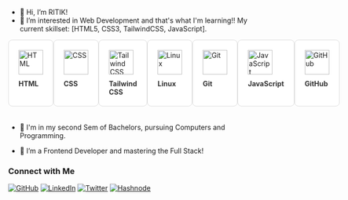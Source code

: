 - 👋 Hi, I’m RITIK!
- 👀 I’m interested in Web Development and that's what I'm learning!! My current skillset: [HTML5, CSS3, TailwindCSS, JavaScript].

<div style="display: flex;">
      <div style="background-color: white; border: 1px solid #ddd; border-radius: 8px; padding: 20px; margin-bottom: 20px; display: inline-block;">
    <img src="https://img.shields.io/badge/-HTML-E34F26?style=for-the-badge&logo=html5&logoColor=white" alt="HTML" style="width: 50px; height: 50px; margin-bottom: 10px;">
    <div style="font-weight: bold; color: #333;">HTML</div>
</div>

<div style="background-color: white; border: 1px solid #ddd; border-radius: 8px; padding: 20px; margin-bottom: 20px; display: inline-block;">
    <img src="https://img.shields.io/badge/-CSS-1572B6?style=for-the-badge&logo=css3&logoColor=white" alt="CSS" style="width: 50px; height: 50px; margin-bottom: 10px;">
    <div style="font-weight: bold; color: #333;">CSS</div>
</div>

<div style="background-color: white; border: 1px solid #ddd; border-radius: 8px; padding: 20px; margin-bottom: 20px; display: inline-block;">
    <img src="https://img.shields.io/badge/-Tailwind_CSS-38B2AC?style=for-the-badge&logo=tailwind-css&logoColor=white" alt="Tailwind CSS" style="width: 50px; height: 50px; margin-bottom: 10px;">
    <div style="font-weight: bold; color: #333;">Tailwind CSS</div>
</div>

<div style="background-color: white; border: 1px solid #ddd; border-radius: 8px; padding: 20px; margin-bottom: 20px; display: inline-block;">
    <img src="https://img.shields.io/badge/-Linux-000000?style=for-the-badge&logo=linux&logoColor=white" alt="Linux" style="width: 50px; height: 50px; margin-bottom: 10px;">
    <div style="font-weight: bold; color: #333;">Linux</div>
</div>

<div style="background-color: white; border: 1px solid #ddd; border-radius: 8px; padding: 20px; margin-bottom: 20px; display: inline-block;">
    <img src="https://img.shields.io/badge/-Git-F05032?style=for-the-badge&logo=git&logoColor=white" alt="Git" style="width: 50px; height: 50px; margin-bottom: 10px;">
    <div style="font-weight: bold; color: #333;">Git</div>
</div>

<div style="background-color: white; border: 1px solid #ddd; border-radius: 8px; padding: 20px; margin-bottom: 20px; display: inline-block;">
    <img src="https://camo.githubusercontent.com/0418a2bf25601cc5d8fae74f654b10d5734360ff2b1bb3b2fea4bb086baf5586/68747470733a2f2f74656368737461636b2d67656e657261746f722e76657263656c2e6170702f6a732d69636f6e2e737667" alt="JavaScript" style="width: 50px; height: 50px; margin-bottom: 10px;">
    <div style="font-weight: bold; color: #333;">JavaScript</div>
</div>

<div style="background-color: white; border: 1px solid #ddd; border-radius: 8px; padding: 20px; margin-bottom: 20px; display: inline-block;">
    <img src="https://camo.githubusercontent.com/19cf1f6246a55a20a2fc585c1517827a55ab59b18a5306974f54a5b6f4e35fc9/68747470733a2f2f74656368737461636b2d67656e657261746f722e76657263656c2e6170702f6769746875622d69636f6e2e737667" alt="GitHub" style="width: 50px; height: 50px; margin-bottom: 10px;">
    <div style="font-weight: bold; color: #333;">GitHub</div>
</div>

</div>
  
- 🌱 I'm in my second Sem of Bachelors, pursuing Computers and Programming. 

- 🚀 I’m a Frontend Developer and mastering the Full Stack!

### Connect with Me

[![GitHub](https://img.shields.io/badge/-GitHub-181717?style=for-the-badge&logo=github&logoColor=white)](https://github.com/RITIK-coder-1)
[![LinkedIn](https://img.shields.io/badge/-LinkedIn-0077B5?style=for-the-badge&logo=linkedin&logoColor=white)](https://www.linkedin.com/in/ritik-mahapatra)
[![Twitter](https://img.shields.io/badge/-Twitter-1DA1F2?style=for-the-badge&logo=twitter&logoColor=white)](https://twitter.com/@_R_T_K__)
[![Hashnode](https://img.shields.io/badge/Hashnode-%23FFA500?style=for-the-badge&logo=hashnode&logoColor=white)](https://hashnode.com/@Ritik111)
